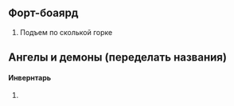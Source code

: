 ## Форт-боаярд
1. Подъем по сколькой горке


## Ангелы и демоны (переделать названия)
#### Инвернтарь
1. 
